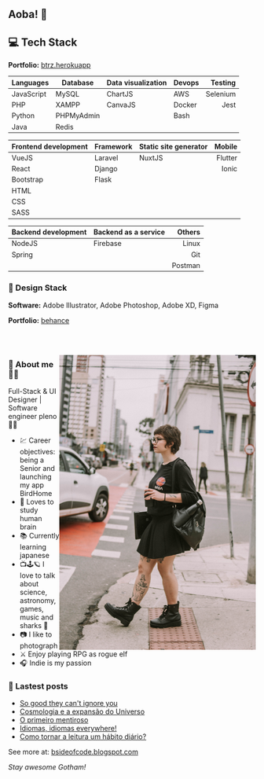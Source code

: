 ## Aoba! 👋

## 💻 Tech Stack 

__Portfolio:__ <a href="https://btrz.herokuapp.com/">btrz.herokuapp</a>

| Languages  | Database   | Data visualization | Devops  | Testing   |
| -----------|------------| -------------------|---------|----------:|
| JavaScript | MySQL      | ChartJS            | AWS     | Selenium  |
| PHP        | XAMPP      | CanvaJS            | Docker  | Jest      |
| Python     | PHPMyAdmin |                    | Bash    |           |
| Java       | Redis      |                    |         |           |


|Frontend development | Framework |Static site generator | Mobile  |
| --------------------|-----------|----------------------|--------:|
| VueJS               | Laravel   | NuxtJS               | Flutter |
| React               | Django    |                      | Ionic   |
| Bootstrap           | Flask     |                      |         |
| HTML                |           |                      |         |
| CSS                 |           |                      |         |
| SASS                |           |                      |         |


| Backend development  | Backend as a service | Others   |
| ---------------------|----------------------| --------:|
| NodeJS               | Firebase             | Linux    |
| Spring               |                      | Git      |
|                      |                      | Postman  |


### 🍩 Design Stack

__Software:__ Adobe Illustrator, Adobe Photoshop, Adobe XD, Figma

__Portfolio:__ <a href="https://www.behance.net/bridgetocross">behance</a>

<br><br>

<img align="right" width="400" height="600" src="./selfie.jpg">

### 🌸 About me 🦕🌠

Full-Stack & UI Designer | Software engineer pleno 🌱🐛

- 💹 Career objectives: being a Senior and launching my app BirdHome
- 🧠 Loves to study human brain
- 📚 Currently learning japanese
- 📺🕹️🪐 I love to talk about science, astronomy, games, music and sharks 🦈
- 📷 I like to photograph
- ⚔️ Enjoy playing RPG as rogue elf
- 🎧 Indie is my passion

### 📰 Lastest posts

<!-- BLOG-POST-LIST:START -->
- [So good they can&#39;t ignore you](https://bsideofcode.blogspot.com/2022/01/so-good-they-cant-ignore-you.html)
- [Cosmologia e a expansão do Universo](https://bsideofcode.blogspot.com/2021/09/cosmologia-e-expansao-do-universo.html)
- [O primeiro mentiroso](https://bsideofcode.blogspot.com/2021/06/o-primeiro-mentiroso.html)
- [Idiomas, idiomas everywhere!](https://bsideofcode.blogspot.com/2021/04/idiomas-idiomas-everywhere.html)
- [Como tornar a leitura um hábito diário?](https://bsideofcode.blogspot.com/2021/03/como-tornar-leitura-um-habito-diario.html)
<!-- BLOG-POST-LIST:END -->

See more at: <a href="https://bsideofcode.blogspot.com">bsideofcode.blogspot.com</a>

_Stay awesome Gotham!_
